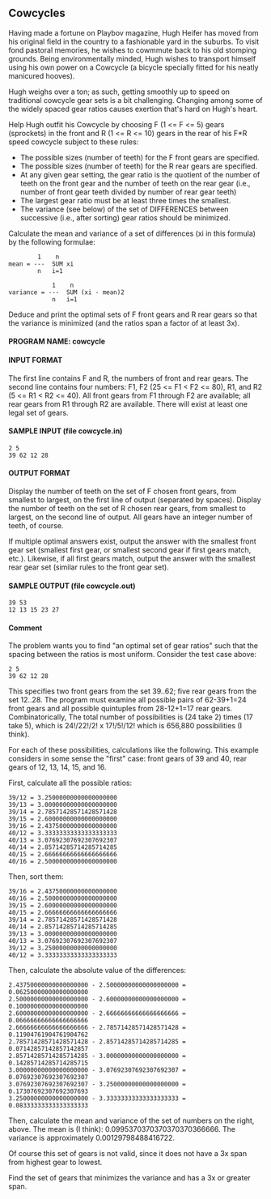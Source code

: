 ## Cowcycles

Having made a fortune on Playbov magazine, Hugh Heifer has moved from his original field in the country to a fashionable yard in the suburbs. To visit fond pastoral memories, he wishes to cowmmute back to his old stomping grounds. Being environmentally minded, Hugh wishes to transport himself using his own power on a Cowcycle (a bicycle specially fitted for his neatly manicured hooves).

Hugh weighs over a ton; as such, getting smoothly up to speed on traditional cowcycle gear sets is a bit challenging. Changing among some of the widely spaced gear ratios causes exertion that's hard on Hugh's heart.

Help Hugh outfit his Cowcycle by choosing F (1 <= F <= 5) gears (sprockets) in the front and R (1 <= R <= 10) gears in the rear of his F*R speed cowcycle subject to these rules:

* The possible sizes (number of teeth) for the F front gears are specified.
* The possible sizes (number of teeth) for the R rear gears are specified.
* At any given gear setting, the gear ratio is the quotient of the number of teeth on the front gear and the number of teeth on the rear gear (i.e., number of front gear teeth divided by number of rear gear teeth)
* The largest gear ratio must be at least three times the smallest.
* The variance (see below) of the set of DIFFERENCES between successive (i.e., after sorting) gear ratios should be minimized.

Calculate the mean and variance of a set of differences (xi in this formula) by the following formulae:

```
        1    n
mean = ---  SUM xi
        n   i=1   
```

```
            1    n    
variance = ---  SUM (xi - mean)2
            n   i=1    
```

Deduce and print the optimal sets of F front gears and R rear gears so that the variance is minimized (and the ratios span a factor of at least 3x).

#### PROGRAM NAME: cowcycle

#### INPUT FORMAT

The first line contains F and R, the numbers of front and rear gears. The second line contains four numbers: F1, F2 (25 <= F1 < F2 <= 80), R1, and R2 (5 <= R1 < R2 <= 40). All front gears from F1 through F2 are available; all rear gears from R1 through R2 are available. There will exist at least one legal set of gears.

#### SAMPLE INPUT (file cowcycle.in)
```
2 5
39 62 12 28
```

#### OUTPUT FORMAT

Display the number of teeth on the set of F chosen front gears, from smallest to largest, on the first line of output (separated by spaces). Display the number of teeth on the set of R chosen rear gears, from smallest to largest, on the second line of output. All gears have an integer number of teeth, of course.

If multiple optimal answers exist, output the answer with the smallest front gear set (smallest first gear, or smallest second gear if first gears match, etc.). Likewise, if all first gears match, output the answer with the smallest rear gear set (similar rules to the front gear set).

#### SAMPLE OUTPUT (file cowcycle.out)
```
39 53
12 13 15 23 27
```

#### Comment

The problem wants you to find "an optimal set of gear ratios" such that the spacing between the ratios is most uniform. Consider the test case above:
```
2 5
39 62 12 28
```

This specifies two front gears from the set 39..62; five rear gears from the set 12..28. The program must examine all possible pairs of 62-39+1=24 front gears and all possible quintuples from 28-12+1=17 rear gears. Combinatorically, The total number of possibilities is (24 take 2) times (17 take 5), which is 24!/22!/2! x 17!/5!/12! which is 656,880 possibilities (I think).

For each of these possibilities, calculations like the following. This example considers in some sense the "first" case: front gears of 39 and 40, rear gears of 12, 13, 14, 15, and 16.

First, calculate all the possible ratios:
```
39/12 = 3.25000000000000000000
39/13 = 3.00000000000000000000
39/14 = 2.78571428571428571428
39/15 = 2.60000000000000000000
39/16 = 2.43750000000000000000
40/12 = 3.33333333333333333333
40/13 = 3.07692307692307692307
40/14 = 2.85714285714285714285
40/15 = 2.66666666666666666666
40/16 = 2.50000000000000000000
```

Then, sort them:
```
39/16 = 2.43750000000000000000
40/16 = 2.50000000000000000000
39/15 = 2.60000000000000000000
40/15 = 2.66666666666666666666
39/14 = 2.78571428571428571428
40/14 = 2.85714285714285714285
39/13 = 3.00000000000000000000
40/13 = 3.07692307692307692307
39/12 = 3.25000000000000000000
40/12 = 3.33333333333333333333
```

Then, calculate the absolute value of the differences:
```
2.43750000000000000000 - 2.50000000000000000000 = 0.06250000000000000000
2.50000000000000000000 - 2.60000000000000000000 = 0.10000000000000000000
2.60000000000000000000 - 2.66666666666666666666 = 0.06666666666666666666
2.66666666666666666666 - 2.78571428571428571428 = 0.11904761904761904762
2.78571428571428571428 - 2.85714285714285714285 = 0.07142857142857142857
2.85714285714285714285 - 3.00000000000000000000 = 0.14285714285714285715
3.00000000000000000000 - 3.07692307692307692307 = 0.07692307692307692307
3.07692307692307692307 - 3.25000000000000000000 = 0.17307692307692307693
3.25000000000000000000 - 3.33333333333333333333 = 0.08333333333333333333
```

Then, calculate the mean and variance of the set of numbers on the right, above. The mean is (I think): 0.0995370370370370370366666. The variance is approximately 0.00129798488416722.

Of course this set of gears is not valid, since it does not have a 3x span from highest gear to lowest.

Find the set of gears that minimizes the variance and has a 3x or greater span. 
